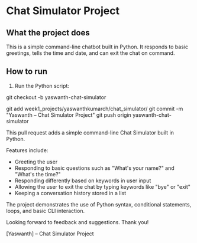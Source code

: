 # Chat Simulator Project

## What the project does
This is a simple command-line chatbot built in Python. It responds to basic greetings, tells the time and date, and can exit the chat on command.

## How to run
1. Run the Python script:



git checkout -b yaswanth-chat-simulator



git add week1_projects/yaswanthkumarch/chat_simulator/
git commit -m "Yaswanth – Chat Simulator Project"
git push origin yaswanth-chat-simulator



This pull request adds a simple command-line Chat Simulator built in Python.

Features include:
- Greeting the user
- Responding to basic questions such as "What's your name?" and "What's the time?"
- Responding differently based on keywords in user input
- Allowing the user to exit the chat by typing keywords like "bye" or "exit"
- Keeping a conversation history stored in a list

The project demonstrates the use of Python syntax, conditional statements, loops, and basic CLI interaction.

Looking forward to feedback and suggestions. Thank you!

[Yaswanth] – Chat Simulator Project
